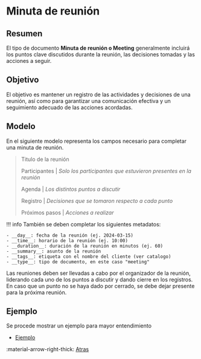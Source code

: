 # Minuta de reunión
## Resumen
El tipo de documento **Minuta de reunión o Meeting** generalmente incluirá los puntos clave discutidos durante la reunión, las decisiones tomadas y las acciones a seguir.
## Objetivo
El objetivo es mantener un registro de las actividades y decisiones de una reunión, así como para garantizar una comunicación efectiva y un seguimiento adecuado de las acciones acordadas.
## Modelo
En el siguiente modelo representa los campos necesario para completar una minuta de reunión.

> Titulo de la reunión
> 
> Participantes
> | _Solo los participantes que estuvieron presentes en la reunión_
>
> Agenda | _Los distintos puntos a discutir_
> 
> Registro | _Decisiones que se tomaron respecto a cada punto_
>
> Próximos pasos | _Acciones a realizar_

!!! info
    También se deben completar los siguientes metadatos:

    - __day__: fecha de la reunión (ej. 2024-03-15)
    - __time__: horario de la reunión (ej. 10:00)
    - __duration__: duración de la reunión en minutos (ej. 60)
    - __summary__: asunto de la reunión
    - __tags__: etiqueta con el nombre del cliente (ver catalogo)
    - __type__: tipo de documento, en este caso "meeting"

Las reuniones deben ser llevadas a cabo por el organizador de la reunión, liderando cada uno de los puntos a discutir y dando cierre en los registros. En caso que un punto no se haya dado por cerrado, se debe dejar presente para la próxima reunión.

## Ejemplo
Se procede mostrar un ejemplo para mayor entendimiento

- [Ejemplo](example-1.md)

:material-arrow-right-thick: [Atras](../index.md) <br>